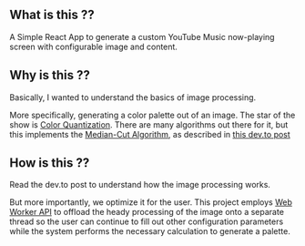 ## What is this ??

A Simple React App to generate a custom YouTube Music now-playing screen with configurable image and content.

## Why is this ??

Basically, I wanted to understand the basics of image processing.

More specifically, generating a color palette out of an image. The star of the show is [Color Quantization](https://en.wikipedia.org/wiki/Color_quantization). There are many algorithms out there for it, but this implements the [Median-Cut Algorithm](https://en.wikipedia.org/wiki/Median_cut), as described in [this dev.to post](https://dev.to/producthackers/creating-a-color-palette-with-javascript-44ip)

## How is this ??

Read the dev.to post to understand how the image processing works.

But more importantly, we optimize it for the user. This project employs [Web Worker API](https://developer.mozilla.org/en-US/docs/Web/API/Web_Workers_API) to offload the heady processing of the image onto a separate thread so the user can continue to fill out other configuration parameters while the system performs the necessary calculation to generate a palette.
